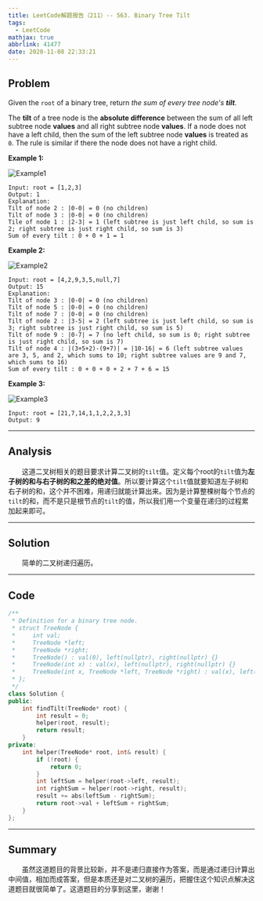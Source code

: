 ```yaml
---
title: LeetCode解题报告（211）-- 563. Binary Tree Tilt
tags:
  - LeetCode
mathjax: true
abbrlink: 41477
date: 2020-11-08 22:33:21
---
```


## Problem

Given the `root` of a binary tree, return *the sum of every tree node's **tilt**.*

The **tilt** of a tree node is the **absolute difference** between the sum of all left subtree node **values** and all right subtree node **values**. If a node does not have a left child, then the sum of the left subtree node **values** is treated as `0`. The rule is similar if there the node does not have a right child.

<!-- more -->

**Example 1:**

![Example1](https://assets.leetcode.com/uploads/2020/10/20/tilt1.jpg)

```
Input: root = [1,2,3]
Output: 1
Explanation: 
Tilt of node 2 : |0-0| = 0 (no children)
Tilt of node 3 : |0-0| = 0 (no children)
Tile of node 1 : |2-3| = 1 (left subtree is just left child, so sum is 2; right subtree is just right child, so sum is 3)
Sum of every tilt : 0 + 0 + 1 = 1
```

**Example 2:**

![Example2](https://assets.leetcode.com/uploads/2020/10/20/tilt2.jpg)

```
Input: root = [4,2,9,3,5,null,7]
Output: 15
Explanation: 
Tilt of node 3 : |0-0| = 0 (no children)
Tilt of node 5 : |0-0| = 0 (no children)
Tilt of node 7 : |0-0| = 0 (no children)
Tilt of node 2 : |3-5| = 2 (left subtree is just left child, so sum is 3; right subtree is just right child, so sum is 5)
Tilt of node 9 : |0-7| = 7 (no left child, so sum is 0; right subtree is just right child, so sum is 7)
Tilt of node 4 : |(3+5+2)-(9+7)| = |10-16| = 6 (left subtree values are 3, 5, and 2, which sums to 10; right subtree values are 9 and 7, which sums to 16)
Sum of every tilt : 0 + 0 + 0 + 2 + 7 + 6 = 15
```

**Example 3:**

![Example3](https://assets.leetcode.com/uploads/2020/10/20/tilt3.jpg)

```
Input: root = [21,7,14,1,1,2,2,3,3]
Output: 9
```

------

## Analysis

&emsp;&emsp;这道二叉树相关的题目要求计算二叉树的`tilt`值。定义每个root的`tilt`值为**左子树的和与右子树的和之差的绝对值**。所以要计算这个`tilt`值就要知道左子树和右子树的和，这个并不困难，用递归就能计算出来。因为是计算整棵树每个节点的`tilt`的和，而不是只是根节点的`tilt`的值，所以我们用一个变量在递归的过程累加起来即可。

------

## Solution

&emsp;&emsp;简单的二叉树递归遍历。

------

## Code

```c++
/**
 * Definition for a binary tree node.
 * struct TreeNode {
 *     int val;
 *     TreeNode *left;
 *     TreeNode *right;
 *     TreeNode() : val(0), left(nullptr), right(nullptr) {}
 *     TreeNode(int x) : val(x), left(nullptr), right(nullptr) {}
 *     TreeNode(int x, TreeNode *left, TreeNode *right) : val(x), left(left), right(right) {}
 * };
 */
class Solution {
public:
    int findTilt(TreeNode* root) {
        int result = 0;
        helper(root, result);
        return result;
    }
private:
    int helper(TreeNode* root, int& result) {
        if (!root) {
            return 0;
        }
        int leftSum = helper(root->left, result);
        int rightSum = helper(root->right, result);
        result += abs(leftSum - rightSum);
        return root->val + leftSum + rightSum;
    }
};
```

------

## Summary

&emsp;&emsp;虽然这道题目的背景比较新，并不是递归直接作为答案，而是通过递归计算出中间值，相加而成答案，但是本质还是对二叉树的遍历，把握住这个知识点解决这道题目就很简单了。这道题目的分享到这里，谢谢！
